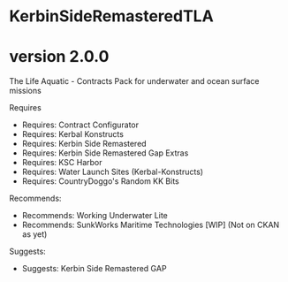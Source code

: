 # KerbinSideRemasteredTLA
# version 2.0.0
The Life Aquatic - Contracts Pack for underwater and ocean surface missions

Requires
- Requires: Contract Configurator
- Requires: Kerbal Konstructs
- Requires: Kerbin Side Remastered
- Requires: Kerbin Side Remastered Gap Extras
- Requires: KSC Harbor
- Requires: Water Launch Sites (Kerbal-Konstructs)
- Requires: CountryDoggo's Random KK Bits


Recommends:
- Recommends: Working Underwater Lite
- Recommends: SunkWorks Maritime Technologies [WIP] (Not on CKAN as yet)

Suggests:
- Suggests: Kerbin Side Remastered GAP 





